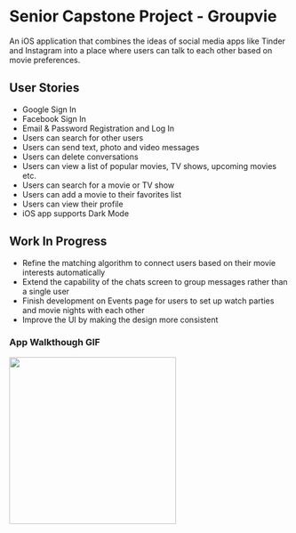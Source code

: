 # Senior Capstone Project - Groupvie
An iOS application that combines the ideas of social media apps like Tinder and Instagram into a place where users can talk to each other based on movie preferences.  

## User Stories  
- Google Sign In
- Facebook Sign In
- Email & Password Registration and Log In
- Users can search for other users
- Users can send text, photo and video messages
- Users can delete conversations
- Users can view a list of popular movies, TV shows, upcoming movies etc.
- Users can search for a movie or TV show
- Users can add a movie to their favorites list
- Users can view their profile 
- iOS app supports Dark Mode

## Work In Progress 
- Refine the matching algorithm to connect users based on their movie interests automatically
- Extend the capability of the chats screen to group messages rather than a single user
- Finish development on Events page for users to set up watch parties and movie nights with each other
- Improve the UI by making the design more consistent

### App Walkthough GIF
<img src="http://g.recordit.co/gOGRgNXX3n.gif" width=300><br>
